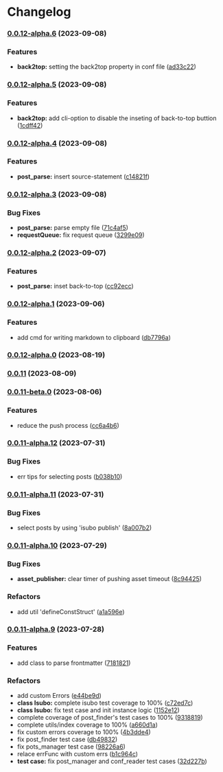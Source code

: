 # Changelog
### [0.0.12-alpha.6](https://github.com/isaaxite/deploy-posts-to-github-issue/compare/v0.0.12-alpha.5...v0.0.12-alpha.6) (2023-09-08)


### Features

* **back2top:** setting the back2top property in conf file ([ad33c22](https://github.com/isaaxite/deploy-posts-to-github-issue/commit/ad33c22c3e757d07a19150039679dbd4abd1a7b0))

### [0.0.12-alpha.5](https://github.com/isaaxite/deploy-posts-to-github-issue/compare/v0.0.12-alpha.4...v0.0.12-alpha.5) (2023-09-08)


### Features

* **back2top:** add cli-option to disable the inseting of back-to-top buttion ([1cdff42](https://github.com/isaaxite/deploy-posts-to-github-issue/commit/1cdff42f846bd8ac491b17327da9a2227b4451e3))

### [0.0.12-alpha.4](https://github.com/isaaxite/deploy-posts-to-github-issue/compare/v0.0.12-alpha.3...v0.0.12-alpha.4) (2023-09-08)


### Features

* **post_parse:** insert source-statement ([c14821f](https://github.com/isaaxite/deploy-posts-to-github-issue/commit/c14821f8e182ba757e4b2e214c0c2c02e2b55fc7))

### [0.0.12-alpha.3](https://github.com/isaaxite/deploy-posts-to-github-issue/compare/v0.0.12-alpha.2...v0.0.12-alpha.3) (2023-09-08)


### Bug Fixes

* **post_parse:** parse empty file ([71c4af5](https://github.com/isaaxite/deploy-posts-to-github-issue/commit/71c4af5c357cb94e9b90f805f7be7f4b46013e52))
* **requestQueue:** fix request queue ([3299e09](https://github.com/isaaxite/deploy-posts-to-github-issue/commit/3299e097142343160ced4b5d50dc40cdff8f011f))

### [0.0.12-alpha.2](https://github.com/isaaxite/deploy-posts-to-github-issue/compare/v0.0.12-alpha.1...v0.0.12-alpha.2) (2023-09-07)


### Features

* **post_parse:** inset back-to-top ([cc92ecc](https://github.com/isaaxite/deploy-posts-to-github-issue/commit/cc92eccb3d288aa5d8723f16bb7281aa3be814df))

### [0.0.12-alpha.1](https://github.com/isaaxite/deploy-posts-to-github-issue/compare/v0.0.12-alpha.0...v0.0.12-alpha.1) (2023-09-06)


### Features

* add cmd for writing markdown to clipboard ([db7796a](https://github.com/isaaxite/deploy-posts-to-github-issue/commit/db7796af7e819947282099800caf1f4853275c12))

### [0.0.12-alpha.0](https://github.com/isaaxite/deploy-posts-to-github-issue/compare/v0.0.11...v0.0.12-alpha.0) (2023-08-19)

### [0.0.11](https://github.com/isaaxite/deploy-posts-to-github-issue/compare/v0.0.11-beta.0...v0.0.11) (2023-08-09)

### [0.0.11-beta.0](https://github.com/isaaxite/deploy-posts-to-github-issue/compare/v0.0.11-alpha.12...v0.0.11-beta.0) (2023-08-06)


### Features

* reduce the push process ([cc6a4b6](https://github.com/isaaxite/deploy-posts-to-github-issue/commit/cc6a4b669705505b569337b1e4db1cf88c092095))

### [0.0.11-alpha.12](https://github.com/isaaxite/deploy-posts-to-github-issue/compare/v0.0.11-alpha.11...v0.0.11-alpha.12) (2023-07-31)


### Bug Fixes

* err tips for selecting posts ([b038b10](https://github.com/isaaxite/deploy-posts-to-github-issue/commit/b038b1031fa8f7e8b2a373af62758ad11c34daf0))

### [0.0.11-alpha.11](https://github.com/isaaxite/deploy-posts-to-github-issue/compare/v0.0.11-alpha.10...v0.0.11-alpha.11) (2023-07-31)


### Bug Fixes

* select posts by using 'isubo publish' ([8a007b2](https://github.com/isaaxite/deploy-posts-to-github-issue/commit/8a007b20e3432045f14666bb10f16c505764f3e6))

### [0.0.11-alpha.10](https://github.com/isaaxite/deploy-posts-to-github-issue/compare/v0.0.11-alpha.9...v0.0.11-alpha.10) (2023-07-29)


### Bug Fixes

* **asset_publisher:** clear timer of pushing asset timeout ([8c94425](https://github.com/isaaxite/deploy-posts-to-github-issue/commit/8c94425d628d134c1ca15b035df40e75b1fc07fb))


### Refactors

* add util 'defineConstStruct' ([a1a596e](https://github.com/isaaxite/deploy-posts-to-github-issue/commit/a1a596ece994f4d1ead544e5bb9685b54245910b))

### [0.0.11-alpha.9](https://github.com/isaaxite/deploy-posts-to-github-issue/compare/v0.0.11-alpha.5...v0.0.11-alpha.9) (2023-07-28)


### Features

* add class to parse frontmatter ([7181821](https://github.com/isaaxite/deploy-posts-to-github-issue/commit/7181821917b01f42df10f47d2d86c770c38add70))


### Refactors

* add custom Errors ([e44be9d](https://github.com/isaaxite/deploy-posts-to-github-issue/commit/e44be9dc68ca095af98c50a840f35cc75a362d45))
* **class Isubo:** complete isubo test coverage to 100% ([c72ed7c](https://github.com/isaaxite/deploy-posts-to-github-issue/commit/c72ed7c67aee67e7441a6dbd79278abd9de99cd1))
* **class Isubo:** fix test case and init instance logic ([1152e12](https://github.com/isaaxite/deploy-posts-to-github-issue/commit/1152e12f6f5b1fc9367fee9e8c3976ce4201a2c9))
* complete coverage of post_finder's test cases to 100% ([9318819](https://github.com/isaaxite/deploy-posts-to-github-issue/commit/93188191c6c7b2668e935f186006ae0fd6224a12))
* complete utils/index coverage to 100% ([a660d1a](https://github.com/isaaxite/deploy-posts-to-github-issue/commit/a660d1ab591e8f9cebdffb814359aa74ea42aa5a))
* fix custom errors coverage to 100% ([4b3dde4](https://github.com/isaaxite/deploy-posts-to-github-issue/commit/4b3dde4ebcef86097a279f2929f7f4c759cb3a1c))
* fix post_finder test case ([db49832](https://github.com/isaaxite/deploy-posts-to-github-issue/commit/db49832af22fbfbe6a3dc989ba2f5170a805d125))
* fix pots_manager test case ([98226a6](https://github.com/isaaxite/deploy-posts-to-github-issue/commit/98226a6fe6e68113b7571e606b54fb9330ea5fa9))
* relace errFunc with custom errs ([b1c964c](https://github.com/isaaxite/deploy-posts-to-github-issue/commit/b1c964cbc5c2d5d05922153f091f139d7ea75f3b))
* **test case:** fix post_manager and conf_reader test cases ([32d227b](https://github.com/isaaxite/deploy-posts-to-github-issue/commit/32d227b33e405ec3e29a34c385b7ded50551ecaa))
